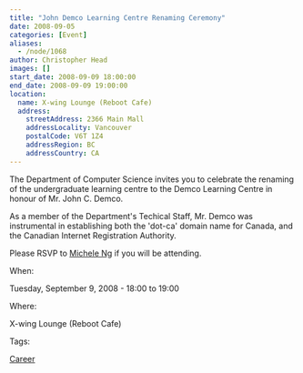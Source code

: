 ```yaml
---
title: "John Demco Learning Centre Renaming Ceremony"
date: 2008-09-05
categories: [Event]
aliases:
  - /node/1068
author: Christopher Head
images: []
start_date: 2008-09-09 18:00:00
end_date: 2008-09-09 19:00:00
location:
  name: X-wing Lounge (Reboot Cafe)
  address:
    streetAddress: 2366 Main Mall
    addressLocality: Vancouver
    postalCode: V6T 1Z4
    addressRegion: BC
    addressCountry: CA
---
```


The Department of Computer Science invites you to celebrate the renaming of the undergraduate learning centre to the Demco Learning Centre in honour of Mr. John C. Demco.

As a member of the Department's Techical Staff, Mr. Demco was instrumental in establishing both the 'dot-ca' domain name for Canada, and the Canadian Internet Registration Authority.

Please RSVP to [Michele Ng](/cdn-cgi/l/email-protection#c0adaea780a3b3eeb5a2a3eea3a1) if you will be attending.

When: 

Tuesday, September 9, 2008 - 18:00 to 19:00

Where: 

X-wing Lounge (Reboot Cafe)

Tags: 

[Career](/career)
